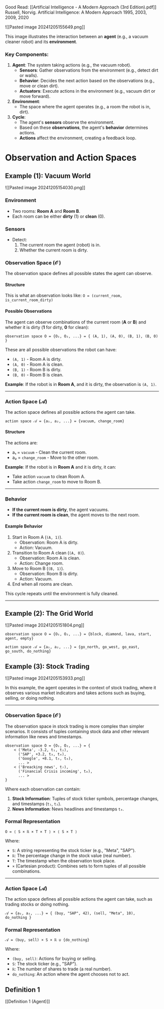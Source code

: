 Good Read:
[[Artificial Intelligence - A Modern Approach (3rd Edition).pdf]]
Russell, Norvig. Artificial Intelligence: A Modern Approach 1995, 2003, 2009, 2020

![[Pasted image 20241205155649.png]]

This image illustrates the interaction between an **agent** (e.g., a vacuum cleaner robot) and its **environment**.


### Key Components:

1. **Agent**: The system taking actions (e.g., the vacuum robot).
    - **Sensors**: Gather observations from the environment (e.g., detect dirt or walls).
    - **Behavior**: Decides the next action based on the observations (e.g., move or clean dirt).
    - **Actuators**: Execute actions in the environment (e.g., vacuum dirt or move forward).
2. **Environment**:
	- The space where the agent operates (e.g., a room the robot is in, dirt).
4. **Cycle**:
    - The agent's **sensors** observe the environment.
    - Based on these **observations**, the agent's **behavior** determines actions.
    - **Actions** affect the environment, creating a feedback loop.

#  Observation and Action Spaces

## Example (1): Vacuum World
![[Pasted image 20241205154030.png]]
### Environment
- Two rooms: **Room A** and **Room B**.
- Each room can be either **dirty** (1) or **clean** (0).
### Sensors
- Detect:
  1. The current room the agent (robot) is in.
  2. Whether the current room is dirty.

### Observation Space ($\mathcal{O}$ )
The observation space defines all possible states the agent can observe.
#### Structure
This is what an observation looks like:
`O = (current_room, is_current_room_dirty)`
#### Possible Observations
The agent can observe combinations of the current room (**A** or **B**) and whether it is dirty (**1** for dirty, **0** for clean):

```
observation space O = {O₁, O₂, ...} = { (A, 1), (A, 0), (B, 1), (B, 0) }
```
These are all possible observations the robot can have: 
- `(A, 1)` - Room A is dirty.
- `(A, 0)` - Room A is clean.
- `(B, 1)` - Room B is dirty.
- `(B, 0)` - Room B is clean.

**Example**: If the robot is in **Room A**, and it is dirty, the observation is `(A, 1)`.

---

### Action Space (𝒜)
The action space defines all possible actions the agent can take.

```
action space 𝒜 = {a₁, a₂, ...} = {vacuum, change_room}
```

#### Structure
The actions are:
- a₁ = `vacuum` - Clean the current room.
- a₂ = `change_room` - Move to the other room.

**Example**: If the robot is in **Room A** and it is dirty, it can:
- Take action `vacuum` to clean Room A.
- Take action `change_room` to move to Room B.

---

### Behavior
- **If the current room is dirty**, the agent vacuums.
- **If the current room is clean**, the agent moves to the next room.

#### Example Behavior
1. Start in Room A (`(A, 1)`).
   - Observation: Room A is dirty.
   - Action: Vacuum.
2. Transition to Room A clean (`(A, 0)`).
   - Observation: Room A is clean.
   - Action: Change room.
3. Move to Room B (`(B, 1)`).
   - Observation: Room B is dirty.
   - Action: Vacuum.
4. End when all rooms are clean.

This cycle repeats until the environment is fully cleaned.

---

## Example (2): The Grid World 
![[Pasted image 20241205151804.png]]

```
observation space O = {O₁, O₂, ...} = {block, diamond, lava, start, agent, empty}
```

```
action space 𝒜 = {a₁, a₂, ...} = {go_north, go_west, go_east, go_south, do_nothing}
```

## Example (3): Stock Trading

![[Pasted image 20241205153933.png]]

In this example, the agent operates in the context of stock trading, where it observes various market indicators and takes actions such as buying, selling, or doing nothing.

---

### Observation Space ($\mathcal{O}$ )
The observation space in stock trading is more complex than simpler scenarios. It consists of tuples containing stock data and other relevant information like news and timestamps.

```
observation space O = {O₁, O₂, ...} = {
	< ('Meta', -3.2, t₁, t₂),
      ('SAP', +3.2, t₃, t₄),
      ('Google', +8.1, t₅, t₆),
      ... >
	< ('Breacking news', t₇),
      ('Financial Crisis incoming', t₈),
      ... >
}
```

Where each observation can contain:
1. **Stock Information**: Tuples of stock ticker symbols, percentage changes, and timestamps (`t₁`, `t₂`).
2. **News Information**: News headlines and timestamps `t₈`.

### Formal Representation
```
O = ⟨ S × ℝ × T × T ⟩ × ⟨ S × T ⟩
```

Where:
- `S`: A string representing the stock ticker (e.g., "Meta", "SAP").
- `ℝ`: The percentage change in the stock value (real number).
- `T`: The timestamp when the observation took place.
- `×` (Cartesian product): Combines sets to form tuples of all possible combinations.

---

### Action Space (𝒜)
The action space defines all possible actions the agent can take, such as trading stocks or doing nothing.

```
𝒜 = {a₁, a₂, ...} = { (buy, "SAP", 42), (sell, "Meta", 10), do_nothing }
```

### Formal Representation
```
𝒜 = (buy, sell) × S × ℝ ∪ {do_nothing}
```

Where:
- `(buy, sell)`: Actions for buying or selling.
- `S`: The stock ticker (e.g., "SAP").
- `ℝ`: The number of shares to trade (a real number).
- `do_nothing`: An action where the agent chooses not to act.

## Definition 1
[[Definition 1 (Agent)]]